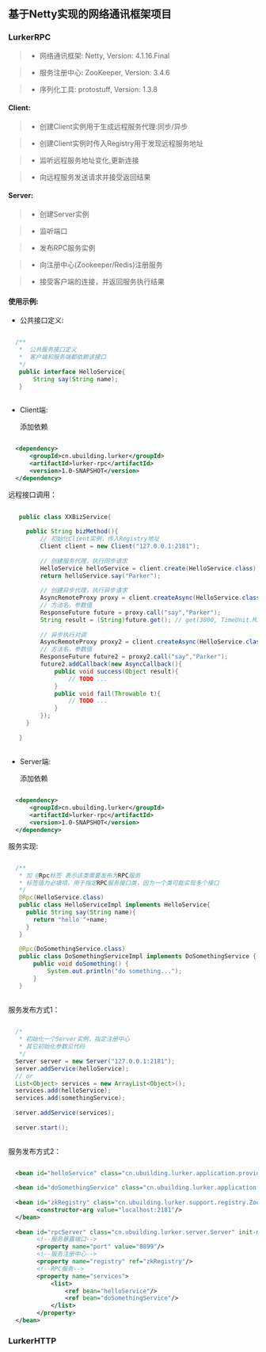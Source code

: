 ## 基于Netty实现的网络通讯框架项目

### LurkerRPC

> * 网络通讯框架: Netty, Version: 4.1.16.Final

> * 服务注册中心: ZooKeeper, Version: 3.4.6

> * 序列化工具: protostuff, Version: 1.3.8

#### Client:

> * 创建Client实例用于生成远程服务代理:同步/异步

> * 创建Client实例时传入Registry用于发现远程服务地址

> * 监听远程服务地址变化,更新连接

> * 向远程服务发送请求并接受返回结果

#### Server:

> * 创建Server实例

> * 监听端口

> * 发布RPC服务实例

> * 向注册中心(Zookeeper/Redis)注册服务

> * 接受客户端的连接，并返回服务执行结果

#### 使用示例:

* 公共接口定义:

```java

  /**
   *  公共服务接口定义
   *  客户端和服务端都依赖该接口
   */
   public interface HelloService{
       String say(String name);
   }
     
```

* Client端:

  添加依赖

```xml

  <dependency>
      <groupId>cn.ubuilding.lurker</groupId>
      <artifactId>lurker-rpc</artifactId>
      <version>1.0-SNAPSHOT</version>
  </dependency>

```
  远程接口调用：

```java
    
   public class XXBizService{
   
     public String bizMethod(){
         // 初始化Client实例，传入Registry地址
         Client client = new Client("127.0.0.1:2181");
         
         // 创建服务代理，执行同步请求
         HelloService helloService = client.create(HelloService.class);
         return helloService.say("Parker");
         
         // 创建异步代理，执行异步请求
         AsyncRemoteProxy proxy = client.createAsync(HelloService.class);
         // 方法名，参数值
         ResponseFuture future = proxy.call("say","Parker");
         String result = (String)future.get(); // get(3000, TimeUnit.MILLISECONDS);
         
         // 异步执行对调
         AsyncRemoteProxy proxy2 = client.createAsync(HelloService.class);
         // 方法名，参数值
         ResponseFuture future2 = proxy2.call("say","Parker");
         future2.addCallback(new AsyncCallback(){
             public void success(Object result){
                 // TODO ...
             }
             public void fail(Throwable t){
                 // TODO ...
             }
         });
     }
     
   }
  
```
* Server端:

  添加依赖

```xml
  
  <dependency>
      <groupId>cn.ubuilding.lurker</groupId>
      <artifactId>lurker-rpc</artifactId>
      <version>1.0-SNAPSHOT</version>
  </dependency>

```

  服务实现:

```java

  /**
   * 加 @Rpc标签 表示该类需要发布为RPC服务
   * 标签值为必填项，用于指定RPC服务接口类，因为一个类可能实现多个接口
   */
   @Rpc(HelloService.class)
   public class HelloServiceImpl implements HelloService{
     public String say(String name){
       return "hello "+name;
     }
   }
   
   @Rpc(DoSomethingService.class)
   public class DoSomethingServiceImpl implements DoSomethingService {
       public void doSomething() {
           System.out.println("do something...");
       }
   }
   
```

  服务发布方式1：

```java
  
  /*
   * 初始化一个Server实例，指定注册中心
   * 其它初始化参数见代码
   */ 
  Server server = new Server("127.0.0.1:2181");
  server.addService(helloService);
  // or
  List<Object> services = new ArrayList<Object>();
  services.add(helloService);
  services.add(somethingService);
  
  server.addService(services);
  
  server.start();
  

```

  服务发布方式2：

```xml

  <bean id="helloService" class="cn.ubuilding.lurker.application.provider.impl.HelloServiceImpl"/>
  
  <bean id="doSomethingService" class="cn.ubuilding.lurker.application.provider.impl.DoSomethingServiceImpl"/>
  
  <bean id="zkRegistry" class="cn.ubuilding.lurker.support.registry.ZookeeperRegistry">
        <constructor-arg value="localhost:2181"/>
  </bean>
  
  <bean id="rpcServer" class="cn.ubuilding.lurker.server.Server" init-method="start">
        <!--服务暴露端口-->
        <property name="port" value="8899"/>
        <!--服务注册中心-->
        <property name="registry" ref="zkRegistry"/>
        <!--RPC服务-->
        <property name="services">
            <list>
                <ref bean="helloService"/>
                <ref bean="doSomethingService"/>
            </list>
        </property>
  </bean>

```

### LurkerHTTP



